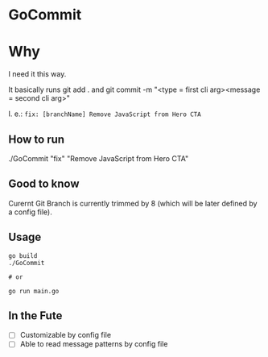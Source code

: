# GoCommit

# Why

I need it this way.

It basically runs git add . and git commit -m "<type = first cli arg><Curernt Git Branch><message = second cli arg>"

I. e.: `fix: [branchName] Remove JavaScript from Hero CTA`

## How to run
./GoCommit "fix" "Remove JavaScript from Hero CTA"
## Good to know
Curernt Git Branch is currently trimmed by 8 (which will be later defined by a config file).

## Usage

```shell
go build
./GoCommit

# or

go run main.go
```

## In the Fute

- [ ] Customizable by config file
- [ ] Able to read message patterns by config file